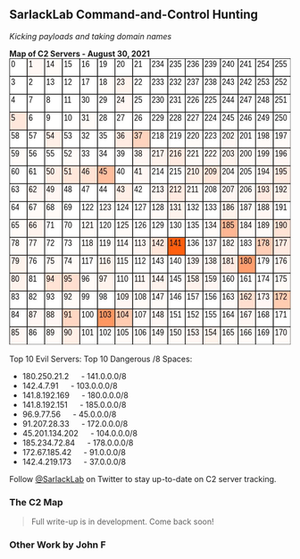 ## SarlackLab Command-and-Control Hunting
_Kicking payloads and taking domain names_


**Map of C2 Servers - August 30, 2021**
<br>
<img src="https://raw.githubusercontent.com/Abjuri5t/SarlackLab/main/2021-Maps/TEST_2021-August-31.jpg" height="512">

Top 10 Evil Servers:        Top 10 Dangerous /8 Spaces:
 - 180.250.21.2 &emsp; - 141.0.0.0/8
 - 142.4.7.91 &emsp; - 103.0.0.0/8
 - 141.8.192.169 &emsp; - 180.0.0.0/8
 - 141.8.192.151 &emsp; - 185.0.0.0/8
 - 96.9.77.56 &emsp; - 45.0.0.0/8
 - 91.207.28.33 &emsp; - 172.0.0.0/8
 - 45.201.134.202 &emsp; - 104.0.0.0/8
 - 185.234.72.84 &emsp; - 178.0.0.0/8
 - 172.67.185.42 &emsp; - 91.0.0.0/8
 - 142.4.219.173 &emsp; - 37.0.0.0/8
 

Follow [@SarlackLab](https://twitter.com/SarlackLab) on Twitter to stay up-to-date on C2 server tracking.


### The C2 Map
> Full write-up is in development. Come back soon!


### Other Work by John F
